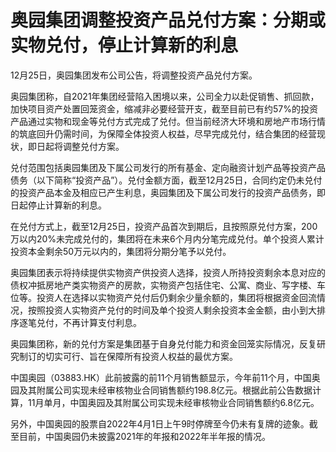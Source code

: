 # 奥园集团调整投资产品兑付方案：分期或实物兑付，停止计算新的利息

12月25日，奥园集团发布公司公告，将调整投资产品兑付方案。

奥园集团称，自2021年集团经营陷入困境以来，公司全力以赴促销售、抓回款，加快项目资产处置回笼资金，缩减非必要经营开支，截至目前已有约57%的投资产品通过实物和现金等兑付方式完成了兑付。但当前经济大环境和房地产市场行情的筑底回升仍需时间，为保障全体投资人权益，尽早完成兑付，结合集团的经营现状，即日起将调整兑付方案。

兑付范围包括奥园集团及下属公司发行的所有基金、定向融资计划产品等投资产品债务（以下简称“投资产品”）。兑付金额方面，截至12月25日，合同约定仍未兑付的投资产品本金及相应已产生利息，奥园集团及下属公司发行的投资产品债务，即日起停止计算新的利息。

在兑付方式上，截至12月25日，投资产品首次到期后，且按照原兑付方案，200万以内20%未完成兑付的，集团将在未来6个月内分笔完成兑付。单个投资人累计投资本金剩余50万元以内的，集团将分期分笔予以兑付。

奥园集团表示将持续提供实物资产供投资人选择，投资人所持投资剩余本息对应的债权冲抵房地产类实物资产的房款，实物资产包括住宅、公寓、商业、写字楼、车位等。投资人在选择以实物资产兑付后仍剩余少量余额的，集团将根据资金回流情况，按照投资人实物资产兑付的时间及单个投资人剩余投资本金金额，由小到大排序逐笔兑付，不再计算支付利息。

奥园集团称，新的兑付方案是集团基于自身兑付能力和资金回笼实际情况，反复研究制订的切实可行、旨在保障所有投资人权益的最优方案。

中国奥园（03883.HK）此前披露的前11个月销售额显示，今年前11个月，中国奥园及其附属公司实现未经审核物业合同销售额约198.8亿元。根据此前公告数据计算，11月单月，中国奥园及其附属公司实现未经审核物业合同销售额约6.8亿元。

另外，中国奥园的股票自2022年4月1日上午9时停牌至今仍未有复牌的迹象。截至目前，中国奥园仍未披露2021年的年报和2022年半年报的情况。

